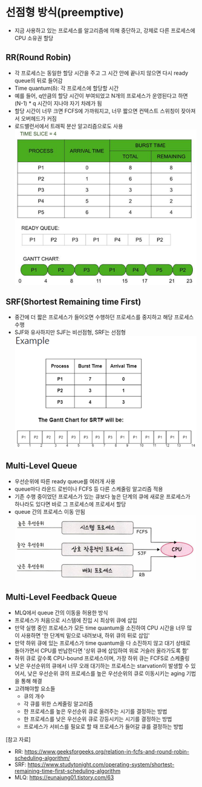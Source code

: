 # 선점형 방식(preemptive)
- 지금 사용하고 있는 프로세스를 알고리즘에 의해 중단하고, 강제로 다른 프로세스에 CPU 소유권 할당

## RR(Round Robin)
- 각 프로세스는 동일한 할당 시간을 주고 그 시간 안에 끝나지 않으면 다시 ready queue의 뒤로 들어감
- Time quantum(δ): 각 프로세스에 할당할 시간
- 예를 들어, q만큼의 할당 시간이 부여되었고 N개의 프로세스가 운영된다고 하면 (N-1) * q 시간이 지나야 자기 차례가 됨
- 할당 시간이 너무 크면 FCFS에 가까워지고, 너무 짧으면 컨텍스트 스위칭이 잦아져서 오버헤드가 커짐
- 로드밸런서에서 트래픽 분산 알고리즘으로도 사용
![0](./34-images/RR.png)

## SRF(Shortest Remaining time First)
- 중간에 더 짧은 프로세스가 들어오면 수행하던 프로세스를 중지하고 해당 프로세스 수행
- SJF와 유사하지만 SJF는 비선점형, SRF는 선점형
![1](./34-images/SRF.png)

## Multi-Level Queue
- 우선순위에 따른 ready queue를 여러개 사용
- queue마다 라운드 로빈이나 FCFS 등 다른 스케줄링 알고리즘 적용
- 기존 수행 중이었던 프로세스가 있는 큐보다 높은 단계의 큐에 새로운 프로세스가 하나라도 있다면 바로 그 프로세스에 프로세서 할당
- queue 간의 프로세스 이동 안됨  
![2](./34-images/MLQ.png)

## Multi-Level Feedback Queue
- MLQ에서 queue 간의 이동을 허용한 방식
- 프로세스가 처음으로 시스템에 진입 시 최상위 큐에 삽입
- 만약 실행 중인 프로세스가 모든 time quantum을 소진하여 CPU 시간을 너무 많이 사용하면 '한 단계씩 밑으로 내려보내, 하위 큐의 뒤로 삽입'
- 만약 하위 큐에 있는 프로세스가 time quantum을 다 소진하지 않고 대기 상태로 돌아가면서 CPU를 반납한다면 '상위 큐에 삽입하여 위로 거슬러 올라가도록 함'
- 하위 큐로 갈수록 CPU-bound 프로세스이며, 가장 하위 큐는 FCFS로 스케줄링
- 낮은 우선순위의 큐에서 너무 오래 대기하는 프로세스는 starvation이 발생할 수 있어서, 낮은 우선순위 큐의 프로세스를 높은 우선순위의 큐로 이동시키는 aging 기법을 통해 해결
- 고려해야할 요소들
  - 큐의 개수
  - 각 큐를 위한 스케줄링 알고리즘
  - 한 프로세스를 높은 우선순위 큐로 올려주는 시기를 결정하는 방법
  - 한 프로세스를 낮은 우선순위 큐로 강등시키는 시기를 결정하는 방법
  - 프로세스가 서비스를 필요로 할 때 프로세스가 들어갈 큐를 결정하는 방법

[참고 자료]
- RR: https://www.geeksforgeeks.org/relation-in-fcfs-and-round-robin-scheduling-algorithm/
- SRF: https://www.studytonight.com/operating-system/shortest-remaining-time-first-scheduling-algorithm
- MLQ: https://eunajung01.tistory.com/63

